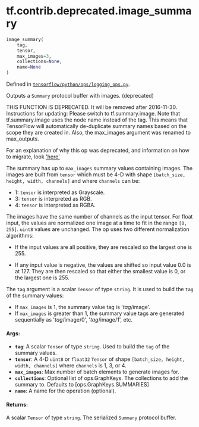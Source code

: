 <div itemscope itemtype="http://developers.google.com/ReferenceObject">
<meta itemprop="name" content="tf.contrib.deprecated.image_summary" />
</div>

# tf.contrib.deprecated.image_summary

``` python
image_summary(
    tag,
    tensor,
    max_images=3,
    collections=None,
    name=None
)
```



Defined in [`tensorflow/python/ops/logging_ops.py`](https://www.tensorflow.org/code/tensorflow/python/ops/logging_ops.py).

Outputs a `Summary` protocol buffer with images. (deprecated)

THIS FUNCTION IS DEPRECATED. It will be removed after 2016-11-30.
Instructions for updating:
Please switch to tf.summary.image. Note that tf.summary.image uses the node name instead of the tag. This means that TensorFlow will automatically de-duplicate summary names based on the scope they are created in. Also, the max_images argument was renamed to max_outputs.

For an explanation of why this op was deprecated, and information on how to
migrate, look ['here'](https://github.com/tensorflow/tensorflow/blob/master/tensorflow/contrib/deprecated/__init__.py)

The summary has up to `max_images` summary values containing images. The
images are built from `tensor` which must be 4-D with shape `[batch_size,
height, width, channels]` and where `channels` can be:

*  1: `tensor` is interpreted as Grayscale.
*  3: `tensor` is interpreted as RGB.
*  4: `tensor` is interpreted as RGBA.

The images have the same number of channels as the input tensor. For float
input, the values are normalized one image at a time to fit in the range
`[0, 255]`.  `uint8` values are unchanged.  The op uses two different
normalization algorithms:

*  If the input values are all positive, they are rescaled so the largest one
   is 255.

*  If any input value is negative, the values are shifted so input value 0.0
   is at 127.  They are then rescaled so that either the smallest value is 0,
   or the largest one is 255.

The `tag` argument is a scalar `Tensor` of type `string`.  It is used to
build the `tag` of the summary values:

*  If `max_images` is 1, the summary value tag is '*tag*/image'.
*  If `max_images` is greater than 1, the summary value tags are
   generated sequentially as '*tag*/image/0', '*tag*/image/1', etc.

#### Args:

* <b>`tag`</b>: A scalar `Tensor` of type `string`. Used to build the `tag`
    of the summary values.
* <b>`tensor`</b>: A 4-D `uint8` or `float32` `Tensor` of shape `[batch_size, height,
    width, channels]` where `channels` is 1, 3, or 4.
* <b>`max_images`</b>: Max number of batch elements to generate images for.
* <b>`collections`</b>: Optional list of ops.GraphKeys.  The collections to add the
    summary to.  Defaults to [ops.GraphKeys.SUMMARIES]
* <b>`name`</b>: A name for the operation (optional).


#### Returns:

A scalar `Tensor` of type `string`. The serialized `Summary` protocol
buffer.